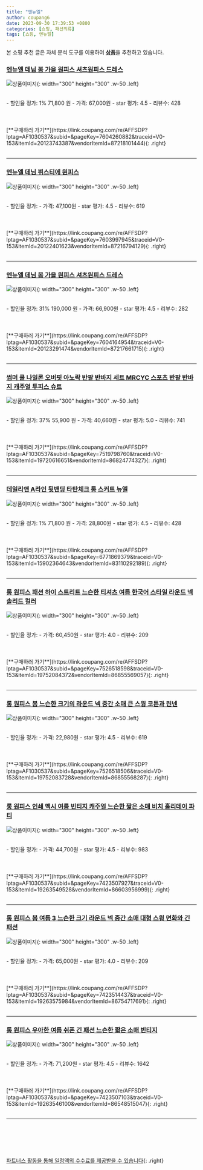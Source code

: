 ```yaml
---
title: "엔뉴엘"
author: coupang6
date: 2023-09-30 17:39:53 +0800
categories: [쇼핑, 패션의류]
tags: [쇼핑, 엔뉴엘]
---
```


본 쇼핑 추천 글은 자체 분석 도구를 이용하여 [**상품**](https://link.coupang.com/a/bao1ui)을 추천하고 있습니다.

### [엔뉴엘 데님 봄 가을 원피스 셔츠원피스 드레스](https://link.coupang.com/re/AFFSDP?lptag=AF1030537&subid=&pageKey=7604260882&traceid=V0-153&itemId=20123743387&vendorItemId=87218101444)

![상품이미지](https://thumbnail8.coupangcdn.com/thumbnails/remote/230x230ex/image/vendor_inventory/266c/e344154823e0c5667682c8dbaed630a188f8c65ccd5e735f348e03c342c3.png){: width="300" height="300" .w-50 .left}


<br>
- 할인율 정가: 1%  71,800   원
- 가격: 67,000원
- star 평가: 4.5
- 리뷰수: 428
<br>
<br>
<br>
<br>
[**구매하러 가기**](https://link.coupang.com/re/AFFSDP?lptag=AF1030537&subid=&pageKey=7604260882&traceid=V0-153&itemId=20123743387&vendorItemId=87218101444){: .right}
<br>
<br>

---

### [엔뉴엘 데님 뷔스티에 원피스](https://link.coupang.com/re/AFFSDP?lptag=AF1030537&subid=&pageKey=7603997945&traceid=V0-153&itemId=20122401623&vendorItemId=87216794129)

![상품이미지](https://thumbnail9.coupangcdn.com/thumbnails/remote/230x230ex/image/vendor_inventory/7c98/6b24030616048e02cc4995db066ef38b9c13e1e11d53ae3428c6e3b73b57.png){: width="300" height="300" .w-50 .left}


<br>
- 할인율 정가: 
- 가격: 47,100원
- star 평가: 4.5
- 리뷰수: 619
<br>
<br>
<br>
<br>
[**구매하러 가기**](https://link.coupang.com/re/AFFSDP?lptag=AF1030537&subid=&pageKey=7603997945&traceid=V0-153&itemId=20122401623&vendorItemId=87216794129){: .right}
<br>
<br>

---

### [엔뉴엘 데님 봄 가을 원피스 셔츠원피스 드레스](https://link.coupang.com/re/AFFSDP?lptag=AF1030537&subid=&pageKey=7604164954&traceid=V0-153&itemId=20123291474&vendorItemId=87217661715)

![상품이미지](https://thumbnail9.coupangcdn.com/thumbnails/remote/230x230ex/image/vendor_inventory/314d/c7121addf627b374b27308c08d077a92e286225d6ce83b1f6ce1244d7ab3.png){: width="300" height="300" .w-50 .left}


<br>
- 할인율 정가: 31%  190,000   원
- 가격: 66,900원
- star 평가: 4.5
- 리뷰수: 282
<br>
<br>
<br>
<br>
[**구매하러 가기**](https://link.coupang.com/re/AFFSDP?lptag=AF1030537&subid=&pageKey=7604164954&traceid=V0-153&itemId=20123291474&vendorItemId=87217661715){: .right}
<br>
<br>

---

### [썸머 쿨 나일론 오버핏 아노락 반팔 반바지 세트 MRCYC 스포츠 반팔 반바지 캐주얼 투피스 슈트](https://link.coupang.com/re/AFFSDP?lptag=AF1030537&subid=&pageKey=7519798760&traceid=V0-153&itemId=19720616651&vendorItemId=86824774327)

![상품이미지](https://thumbnail6.coupangcdn.com/thumbnails/remote/230x230ex/image/vendor_inventory/623e/6c418fa5c27be7f4db7d67cb97d7d831a58b531e7e2d277d04456b36e953.jpg){: width="300" height="300" .w-50 .left}


<br>
- 할인율 정가: 37%  55,900   원
- 가격: 40,660원
- star 평가: 5.0
- 리뷰수: 741
<br>
<br>
<br>
<br>
[**구매하러 가기**](https://link.coupang.com/re/AFFSDP?lptag=AF1030537&subid=&pageKey=7519798760&traceid=V0-153&itemId=19720616651&vendorItemId=86824774327){: .right}
<br>
<br>

---

### [데일리앤 A라인 뒷밴딩 타탄체크 롱 스커트 뉴엘](https://link.coupang.com/re/AFFSDP?lptag=AF1030537&subid=&pageKey=6771869379&traceid=V0-153&itemId=15902364643&vendorItemId=83110292189)

![상품이미지](https://thumbnail7.coupangcdn.com/thumbnails/remote/230x230ex/image/vendor_inventory/fb5c/6be91a65465749d756b376385a38eee6957b819ced6ee3d1347bfcf1902c.jpg){: width="300" height="300" .w-50 .left}


<br>
- 할인율 정가: 1%  71,800   원
- 가격: 28,800원
- star 평가: 4.5
- 리뷰수: 428
<br>
<br>
<br>
<br>
[**구매하러 가기**](https://link.coupang.com/re/AFFSDP?lptag=AF1030537&subid=&pageKey=6771869379&traceid=V0-153&itemId=15902364643&vendorItemId=83110292189){: .right}
<br>
<br>

---

### [롱 원피스 패션 하이 스트리트 느슨한 티셔츠 여름 한국어 스타일 라운드 넥 솔리드 컬러](https://link.coupang.com/re/AFFSDP?lptag=AF1030537&subid=&pageKey=7526518598&traceid=V0-153&itemId=19752084372&vendorItemId=86855569057)

![상품이미지](https://thumbnail8.coupangcdn.com/thumbnails/remote/230x230ex/image/vendor_inventory/270a/c9d677600c236ed2233a6e92110db2f015a3c478ab7b7e56bdd43e5c4a45.jpg){: width="300" height="300" .w-50 .left}


<br>
- 할인율 정가: 
- 가격: 60,450원
- star 평가: 4.0
- 리뷰수: 209
<br>
<br>
<br>
<br>
[**구매하러 가기**](https://link.coupang.com/re/AFFSDP?lptag=AF1030537&subid=&pageKey=7526518598&traceid=V0-153&itemId=19752084372&vendorItemId=86855569057){: .right}
<br>
<br>

---

### [롱 원피스 봄 느슨한 크기의 라운드 넥 중간 소매 큰 스윙 코튼과 린넨](https://link.coupang.com/re/AFFSDP?lptag=AF1030537&subid=&pageKey=7526518506&traceid=V0-153&itemId=19752083728&vendorItemId=86855568287)

![상품이미지](https://thumbnail6.coupangcdn.com/thumbnails/remote/230x230ex/image/vendor_inventory/8dd1/5ef2917bf790c0bb40b42ed90cf1818def3b86d1bf96b1da69e412011cd7.jpg){: width="300" height="300" .w-50 .left}


<br>
- 할인율 정가: 
- 가격: 22,980원
- star 평가: 4.5
- 리뷰수: 619
<br>
<br>
<br>
<br>
[**구매하러 가기**](https://link.coupang.com/re/AFFSDP?lptag=AF1030537&subid=&pageKey=7526518506&traceid=V0-153&itemId=19752083728&vendorItemId=86855568287){: .right}
<br>
<br>

---

### [롱 원피스 인쇄 맥시 여름 빈티지 캐주얼 느슨한 짧은 소매 비치 홀리데이 파티](https://link.coupang.com/re/AFFSDP?lptag=AF1030537&subid=&pageKey=7423507927&traceid=V0-153&itemId=19263549528&vendorItemId=86603956999)

![상품이미지](https://thumbnail7.coupangcdn.com/thumbnails/remote/230x230ex/image/vendor_inventory/3429/8845680e6487887e5713666ac5df72b6ba2be79bdbc0cf909bfda4232951.jpg){: width="300" height="300" .w-50 .left}


<br>
- 할인율 정가: 
- 가격: 44,700원
- star 평가: 4.5
- 리뷰수: 983
<br>
<br>
<br>
<br>
[**구매하러 가기**](https://link.coupang.com/re/AFFSDP?lptag=AF1030537&subid=&pageKey=7423507927&traceid=V0-153&itemId=19263549528&vendorItemId=86603956999){: .right}
<br>
<br>

---

### [롱 원피스 봄 여름 3 느슨한 크기 라운드 넥 중간 소매 대형 스윙 면화와 긴 패션](https://link.coupang.com/re/AFFSDP?lptag=AF1030537&subid=&pageKey=7423514437&traceid=V0-153&itemId=19263575984&vendorItemId=86754717691)

![상품이미지](https://thumbnail6.coupangcdn.com/thumbnails/remote/230x230ex/image/vendor_inventory/ef12/7b9f4323833591a310ef412ea9dcef25c8509e881756917b0c04c6e657a0.jpg){: width="300" height="300" .w-50 .left}


<br>
- 할인율 정가: 
- 가격: 65,000원
- star 평가: 4.0
- 리뷰수: 209
<br>
<br>
<br>
<br>
[**구매하러 가기**](https://link.coupang.com/re/AFFSDP?lptag=AF1030537&subid=&pageKey=7423514437&traceid=V0-153&itemId=19263575984&vendorItemId=86754717691){: .right}
<br>
<br>

---

### [롱 원피스 우아한 여름 쉬폰 긴 패션 느슨한 짧은 소매 빈티지](https://link.coupang.com/re/AFFSDP?lptag=AF1030537&subid=&pageKey=7423507103&traceid=V0-153&itemId=19263546100&vendorItemId=86548515047)

![상품이미지](https://thumbnail7.coupangcdn.com/thumbnails/remote/230x230ex/image/vendor_inventory/3e12/74ee03b374005c7080d97523d89f30ef78019ed3b3620eb9b46409acf178.jpg){: width="300" height="300" .w-50 .left}


<br>
- 할인율 정가: 
- 가격: 71,200원
- star 평가: 4.5
- 리뷰수: 1642
<br>
<br>
<br>
<br>
[**구매하러 가기**](https://link.coupang.com/re/AFFSDP?lptag=AF1030537&subid=&pageKey=7423507103&traceid=V0-153&itemId=19263546100&vendorItemId=86548515047){: .right}
<br>
<br>

---
<br><br><br><br><br> [파트너스 활동을 통해 일정액의 수수료를 제공받을 수 있습니다](https://link.coupang.com/a/bao1ui){: .right}